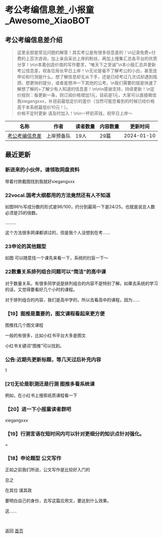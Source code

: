 # 考公考编信息差_小报童_Awesome_XiaoBOT

## 考公考编信息差介绍
> 这里全部是常见问题的解答！其实考公是有很多信息差的！\n记录免费+付费的上百次咨询，加上亲自采访上岸的粉丝，再加上搜集汇总各平台的优质分享！\n\n本着创造价值的写作要求，“唯天下之至诚”\n本小报汇总并更新考公信息差，祝各位局长早日上岸！\n无论是毫不了解考公的小白，甚至连申论和行测是什么，想了解信息却无从下手，还是已经考过几次试却遇到瓶颈，想更快的提分，或者是想冲一下其他的公考。\n我们需要的就是快速了解想了解的+了解少有人知道的信息差！\n\n\n感谢支持，持续更新！\n定价规则：每更新一条，则订阅价格增加1元，目前是1元，大家可以直接微信我xiegangxxx，补目前最低定价的差价（当然可能您看到的时候已经价格高于本系统最低价10元！）。  
价格不定时更新 请及时加入！\n\n一杯奶茶钱，祝早日上岸～  
  


|名称|作者|读者数量|内容数量|更新时间|
|---|---|---|---|---|
|[考公考编信息差](https://xiaobot.net/p/006008?refer=9c3f1c95-a052-465a-9902-f6d75080262a)|上岸预备队|19人|29篇|2024-01-10|

## 最近更新
### 新进来的小伙伴，请领取网盘资料

带着付款截图找到我就好xiegangxxx

### 22vocal.国考大纲都用的方法竟然还有人不知道

如图96％写成分数的形式是96/100，约分到最简一下是24/25。也就是说总人数必须是25的倍数。

………

这个方法很多网课都讲过的，但是我个人没想到在考......

### 23申论的其他题型

如图 可以随意找一个课先来看一下，系统的扫盲一下～

### 22数量关系排列组合问题可以“简洁”的高中课

对于数量关系，有很多同学说是排列组合的内容不是特别了解。如果去系统的学习的话，又觉得要看好几个小时的课程。

对于排列组合的内容，我们是高中学的，所以去看高中的课程，因为......

### 【19】图推是重要的，图文课程看起来更方便

图推找几个图文课程

一般的有很多，比如小红书平台大多是图文

小红书关键词“图推”可以找到。

### 公告:近期先更新标题，等几天过后补充内容

1

### [21]无论是职测还是行测 图推多看系统课

例如，在小红书上搜索纸质课程看一下

### 【20】进一下小报童读者群吧

xiegangxxx

### 【19】行测言语在短时间内可以针对更细分的知识点针对强化。

=

### 【18】申论题型 公文写作

正如之前我们所说，公文写作是比较好入门的

总之

在其位 谋其政

要明白自己的身份，去写这篇应用文，要达到什么效果。

这......


<a href="https://github.com/Reno9527/awesome-xiaobot" style="color: white; text-decoration: none;">awesome-xiaobot</a>

返回 [首页](../README.md)
